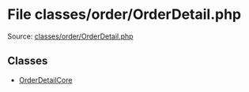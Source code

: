 File classes/order/OrderDetail.php
=========

Source: [classes/order/OrderDetail.php](https://github.com/PrestaShop/PrestaShop/blob/1.6.0.7/classes/order/OrderDetail.php)


Classes
-------

* [OrderDetailCore](class.OrderDetailCore.md)

